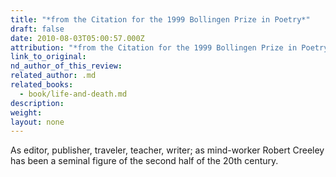 ```yaml
---
title: "*from the Citation for the 1999 Bollingen Prize in Poetry*"
draft: false
date: 2010-08-03T05:00:57.000Z
attribution: "*from the Citation for the 1999 Bollingen Prize in Poetry*"
link_to_original:
nd_author_of_this_review:
related_author: .md
related_books:
  - book/life-and-death.md
description:
weight:
layout: none
---
```

As editor, publisher, traveler, teacher, writer; as mind-worker Robert Creeley has been a seminal figure of the second half of the 20th century.

